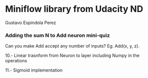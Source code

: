 # Miniflow library from Udacity ND

Gustavo Espindola Perez

### Adding the sum N to Add neuron mini-quiz

Can you make Add accept any number of inputs? Eg. Add(x, y, z).



10.- Linear trasnform from Neuron to layer including Numpy in the operations

11.- Sigmoid implementation

